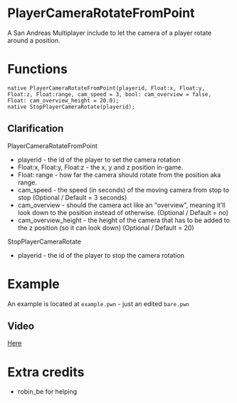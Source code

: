 # PlayerCameraRotateFromPoint
A San Andreas Multiplayer include to let the camera of a player rotate around a position.

# Functions
```PAWN
native PlayerCameraRotateFromPoint(playerid, Float:x, Float:y, Float:z, Float:range, cam_speed = 3, bool: cam_overview = false, Float: cam_overview_height = 20.0);
native StopPlayerCameraRotate(playerid);
```

## Clarification

PlayerCameraRotateFromPoint
* playerid - the id of the player to set the camera rotation
* Float:x, Float:y, Float:z - the x, y and z position in-game.
* Float: range - how far the camera should rotate from the position aka range.
* cam_speed - the speed (in seconds) of the moving camera from stop to stop (Optional / Default = 3 seconds)
* cam_overview - should the camera act like an "overview", meaning it'll look down to the position instead of otherwise. (Optional / Default = no)
* cam_overview_height - the height of the camera that has to be added to the z position (so it can look down) (Optional / Default = 20)

StopPlayerCameraRotate
* playerid - the id of the player to stop the camera rotation

# Example
An example is located at ``example.pwn`` - just an edited ``bare.pwn``

## Video

<a href="https://www.youtube.com/watch?v=A9_IA5tzcAg">Here</a>

# Extra credits
* robin_be for helping
